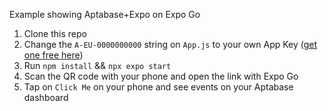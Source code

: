 Example showing Aptabase+Expo on Expo Go

1. Clone this repo
2. Change the `A-EU-0000000000` string on `App.js` to your own App Key ([get one free here](https://eu.aptabase.com/))
3. Run `npm install` && `npx expo start`
4. Scan the QR code with your phone and open the link with Expo Go
5. Tap on `Click Me` on your phone and see events on your Aptabase dashboard